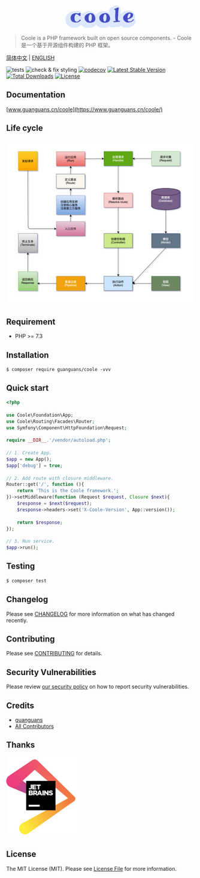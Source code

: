 <p align="center"><img src="./docs/static/logo.png" width="38%" alt="Coole"></p>

> Coole is a PHP framework built on open source components. - Coole 是一个基于开源组件构建的 PHP 框架。

[简体中文](README-zh_CN.md) | [ENGLISH](README.md)

![tests](https://github.com/guanguans/coole/workflows/tests/badge.svg)
![check & fix styling](https://github.com/guanguans/coole/workflows/check%20&%20fix%20styling/badge.svg)
[![codecov](https://codecov.io/gh/guanguans/coole/branch/main/graph/badge.svg?token=URGFAWS6S4)](https://codecov.io/gh/guanguans/coole)
[![Latest Stable Version](https://poser.pugx.org/guanguans/coole/v)](//packagist.org/packages/guanguans/coole)
[![Total Downloads](https://poser.pugx.org/guanguans/coole/downloads)](//packagist.org/packages/guanguans/coole)
[![License](https://poser.pugx.org/guanguans/coole/license)](//packagist.org/packages/guanguans/coole)

## Documentation

[www.guanguans.cn/coole](https://www.guanguans.cn/coole/)

## Life cycle

<p align="center"><img src="./docs/static/life-cycle.png" alt="Life cycle"></p>

## Requirement

* PHP >= 7.3

## Installation

```shell script
$ composer require guanguans/coole -vvv
```

## Quick start

```php
<?php

use Coole\Foundation\App;
use Coole\Routing\Facades\Router;
use Symfony\Component\HttpFoundation\Request;

require __DIR__.'/vendor/autoload.php';

// 1. Create App.
$app = new App();
$app['debug'] = true;

// 2. Add route with closure middleware.
Router::get('/', function (){
    return 'This is the Coole framework.';
})->setMiddleware(function (Request $request, Closure $next){
    $response = $next($request);
    $response->headers->set('X-Coole-Version', App::version());

    return $response;
});

// 3. Run service.
$app->run();
```

## Testing

```bash
$ composer test
```

## Changelog

Please see [CHANGELOG](CHANGELOG.md) for more information on what has changed recently.

## Contributing

Please see [CONTRIBUTING](.github/CONTRIBUTING.md) for details.

## Security Vulnerabilities

Please review [our security policy](../../security/policy) on how to report security vulnerabilities.

## Credits

* [guanguans](https://github.com/guanguans)
* [All Contributors](../../contributors)

## Thanks

<a href="https://www.jetbrains.com" target="_blank">
    <img src="./docs/static/jetbrains.png" alt="jetbrains" width="200"/>
</a>

## License

The MIT License (MIT). Please see [License File](LICENSE) for more information.

